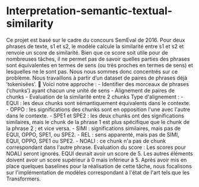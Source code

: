 # Interpretation-semantic-textual-similarity
Ce projet est basé sur le cadre du concours SemEval de 2016. Pour deux phrases de texte, s1 et s2, le modèle calcule la similarité entre s1 et s2 et renvoie un score de similarité. Bien que ce score soit utile pour de nombreuses tâches, il ne permet pas de savoir quelles parties des phrases sont équivalentes en termes de sens (ou très proches en termes de sens) et lesquelles ne le sont pas. Nous nous sommes donc concentrés sur ce problème.  Nous travaillons à partir d’un dataset de paires de phrases déjà ‘tokenisées’.  📌 Voici notre approche : - Identifier des morceaux de phrases (‘chunks’) ayant chacun une unité de sens - Alignement de paires de chunks - Evaluation de la similarité entre 2 chunks  Type d'alignement : - EQUI : les deux chunks sont sémantiquement équivalents dans le contexte. - OPPO : les significations des chunks sont en opposition l'une avec l'autre dans le contexte. - SPE1 et SPE2 : les deux chunks ont des significations similaires, mais le chunk de la phrase 1 est plus spécifique que le chunk de la phrase 2 ; et vice versa. - SIMI : significations similaires, mais pas de EQUI, OPPO, SPE1, ou SPE2. - REL : sens apparenté, mais pas de SIMI, EQUI, OPPO, SPE1 ou SPE2. - NOALI : ce chunk n'a pas de chunk correspondant dans l'autre phrase.  Evaluation du score : Les scores pour NOALI seront ignorés. EQUI devrait avoir un score de 5. Les autres éléments doivent avoir un score supérieur à 0 mais inférieur à 5.  Après avoir mis en place quelques baselines pour la réalisation de cette tâche, nous focalisons sur l'implémentation de modèles correspondant à l'état de l'art tels que les Transformers.
